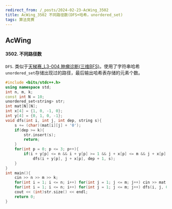 ```yaml
---
redirect_from: /_posts/2024-02-23-AcWing_3502
title: AcWing_3502 不同路径数(DFS+哈希，unordered_set)
tags: 算法竞赛
---
```


## AcWing

#### 3502. 不同路径数

`DFS`. 类似于<a href='https://17bugs.github.io/2024/02/13/tianti_L3-004/'>天梯赛_L3-004 肿瘤诊断(三维BFS)</a>。使用了字符串哈希`unordered_set`存储出现过的路径，最后输出哈希表存储的元素个数。

```cpp
#include <bits/stdc++.h>
using namespace std;
int n, m, k;
const int N = 10;
unordered_set<string> str;
int mat[N][N];
int x[4] = {1, 0, -1, 0};
int y[4] = {0, 1, 0, -1};
void dfs(int i, int j, int dep, string s){
    s += (char)(mat[i][j] + '0');
    if(dep >= k){
        str.insert(s);
        return;
    }
    for(int p = 0; p <= 3; p++){
        if(i + y[p] <= n && i + y[p] >= 1 && j + x[p] <= m && j + x[p] >= 1)
            dfs(i + y[p], j + x[p], dep + 1, s);
    }
}
int main(){
    cin >> n >> m >> k;
    for(int i = 1; i <= n; i++) for(int j = 1; j <= m; j++) cin >> mat[i][j];
    for(int i = 1; i <= n; i++) for(int j = 1; j <= m; j++) dfs(i, j, 0, "");
    cout << (int)str.size() << endl;
    return 0;
}
```
